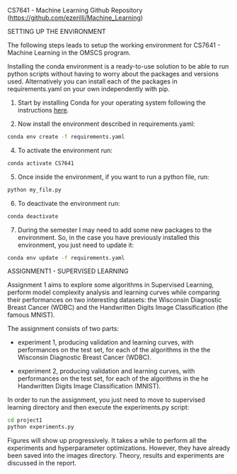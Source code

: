 CS7641 - Machine Learning Github Repository (https://github.com/ezerilli/Machine_Learning)

SETTING UP THE ENVIRONMENT

The following steps leads to setup the working environment for CS7641 - Machine Learning 
in the OMSCS program.

Installing the conda environment is a ready-to-use solution to be able to run python 
scripts without having to worry about the packages and versions used. Alternatively you 
can install each of the packages in requirements.yaml on your own independently with pip.

1. Start by installing Conda for your operating system following the 
instructions [here](https://conda.io/docs/user-guide/install/index.html).

2. Now install the environment described in requirements.yaml:
```bash
conda env create -f requirements.yaml
```

4. To activate the environment run:
```bash
conda activate CS7641
```

5. Once inside the environment, if you want to run a python file, run:
```bash
python my_file.py
```

6. To deactivate the environment run:
```bash
conda deactivate
```

7. 	During the semester I may need to add some new packages to the environment. So, in
the case you have previously installed this environment, you just need to update it:
```bash
conda env update -f requirements.yaml
```

ASSIGNMENT1 - SUPERVISED LEARNING

Assignment 1 aims to explore some algorithms in Supervised Learning, perform model 
complexity analysis and learning curves while comparing their performances on two 
interesting datasets: the Wisconsin Diagnostic Breast Cancer (WDBC) and the Handwritten 
Digits Image Classification (the famous MNIST).

The assignment consists of two parts: 

- experiment 1, producing validation and learning curves, with performances on the test 
set, for each of the algorithms in the the Wisconsin Diagnostic Breast Cancer (WDBC).

- experiment 2, producing validation and learning curves, with performances on the test 
set, for each of the algorithms in the he Handwritten Digits Image Classification (MNIST).

In order to run the assignment, you just need to move to supervised learning directory and 
then execute the experiments.py script:
```bash
cd project1
python experiments.py
```
Figures will show up progressively. It takes a while to perform all the experiments 
and hyperparameter optimizations. However, they have already been saved into the 
images directory. Theory, results and experiments are discussed in the report.
